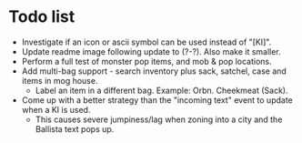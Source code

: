 # Todo list

* Investigate if an icon or ascii symbol can be used instead of "[KI]".
* Update readme image following update to (?-?). Also make it smaller.
* Perform a full test of monster pop items, and mob & pop locations.
* Add multi-bag support - search inventory plus sack, satchel, case and items in mog house.
  * Label an item in a different bag. Example: Orbn. Cheekmeat (Sack).
* Come up with a better strategy than the "incoming text" event to update when a KI is used.
  * This causes severe jumpiness/lag when zoning into a city and the Ballista text pops up.
